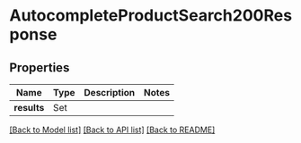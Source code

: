 # AutocompleteProductSearch200Response

## Properties
Name | Type | Description | Notes
------------ | ------------- | ------------- | -------------
**results** | Set<AutocompleteProductSearch200ResponseResultsInner> |  | 

[[Back to Model list]](../README.md#documentation-for-models) [[Back to API list]](../README.md#documentation-for-api-endpoints) [[Back to README]](../README.md)


